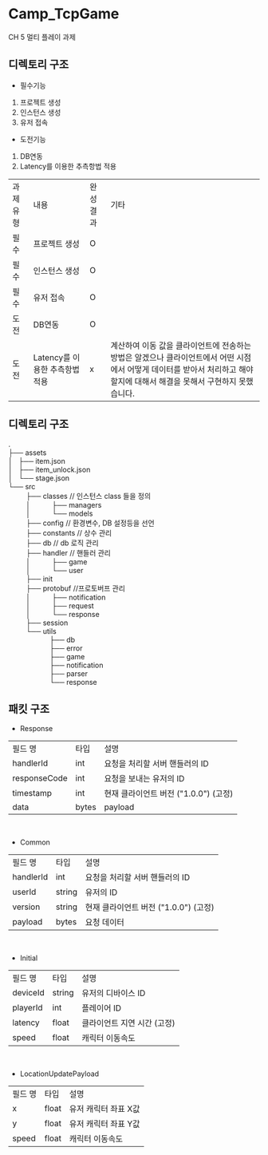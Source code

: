 # Camp_TcpGame
CH 5 멀티 플레이 과제

## 디렉토리 구조

- 필수기능
1. 프로젝트 생성
2. 인스턴스 생성
3. 유저 접속

- 도전기능
1. DB연동 
2. Latency를 이용한 추측항법 적용

<table>
<tr>
<td>과제 유형</td>
<td>내용</td>
<td>완성 결과</td>
<td>기타</td>
</tr>

<tr>
<td>필수</td>
<td>프로젝트 생성</td>
<td> O </td>
<td></td>
</tr>

<tr>
<td>필수</td>
<td>인스턴스 생성</td>
<td>O</td>
<td></td>
</tr>

<tr>
<td>필수</td>
<td>유저 접속</td>
<td>O</td>
<td></td>
</tr>

<tr>
<td>도전</td>
<td>DB연동</td>
<td>O</td>
<td></td>
</tr>

<tr>
<td>도전</td>
<td>Latency를 이용한 추측항법 적용</td>
<td>x</td>
<td>계산하여 이동 값을 클라이언트에 전송하는 방법은 알겠으나 클라이언트에서 어떤 시점에서 어떻게 데이터를 받아서 처리하고 해야할지에 대해서 해결을 못해서 구현하지 못했습니다.</td>
</tr>

</table>

## 디렉토리 구조
.  
├── assets  
│   ├── item.json  
│   ├── item_unlock.json  
│   └── stage.json  
└── src  
         ├── classes               // 인스턴스 class 들을 정의  
         │           ├── managers  
         │           └── models  
         ├── config                          // 환경변수, DB 설정등을 선언  
         ├── constants                       // 상수 관리  
         ├── db                              // db 로직 관리  
         ├── handler               // 핸들러 관리  
         │           ├── game  
         │           └── user  
         ├── init  
         ├── protobuf              //프로토버프 관리  
         │           ├── notification  
         │           ├── request  
         │           └── response  
         ├── session   
         └── utils    
                     ├── db  
                     ├── error  
                     ├── game  
                     ├── notification  
                     ├── parser  
                     └── response  


## 패킷 구조

- Response

<table>
<tr>
<td>필드 명</td>
<td>타입</td>
<td>설명</td>
</tr>

<tr>
<td>handlerId</td>
<td>int</td>
<td>요청을 처리할 서버 핸들러의 ID</td>
</tr>

<tr>
<td>responseCode</td>
<td>int</td>
<td>요청을 보내는 유저의 ID</td>
</tr>

<tr>
<td>timestamp</td>
<td>int</td>
<td>현재 클라이언트 버전 ("1.0.0") (고정)</td>
</tr>

<tr>
<td>data</td>
<td>bytes</td>
<td>payload</td>
</tr>
</table>

<br>

- Common 

<table>
<tr>
<td>필드 명</td>
<td>타입</td>
<td>설명</td>
</tr>

<tr>
<td>handlerId</td>
<td>int</td>
<td>요청을 처리할 서버 핸들러의 ID</td>
</tr>

<tr>
<td>userId</td>
<td>string</td>
<td>유저의 ID</td>
</tr>

<tr>
<td>version</td>
<td>string</td>
<td>현재 클라이언트 버전 ("1.0.0") (고정)</td>
</tr>

<tr>
<td>payload</td>
<td>bytes</td>
<td>요청 데이터</td>
</tr>
</table>

<br>

- Initial

<table>
<tr>
<td>필드 명</td>
<td>타입</td>
<td>설명</td>
</tr>

<tr>
<td>deviceId</td>
<td>string</td>
<td>유저의 디바이스 ID</td>
</tr>

<tr>
<td>playerId</td>
<td>int</td>
<td>플레이어 ID</td>
</tr>

<tr>
<td>latency</td>
<td>float</td>
<td>클라이언트 지연 시간 (고정)</td>
</tr>

<tr>
<td>speed</td>
<td>float</td>
<td>캐릭터 이동속도</td>
</tr>
</table>

<br>

- LocationUpdatePayload

<table>
<tr>
<td>필드 명</td>
<td>타입</td>
<td>설명</td>
</tr>

<tr>
<td>x</td>
<td>float</td>
<td>유저 캐릭터 좌표 X값</td>
</tr>

<tr>
<td>y</td>
<td>float</td>
<td>유저 캐릭터 좌표 Y값</td>
</tr>

<tr>
<td>speed</td>
<td>float</td>
<td>캐릭터 이동속도</td>
</tr>

</table>

<br>

